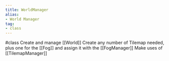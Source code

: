 ```yaml
---
title: WorldManager
alias: 
- World Manager
tag: 
- class
---
```

#class 
Create and manage [[World]]
Create any number of Tilemap needed, plus one for the [[Fog]] and assign it with the [[FogManager]]
Make uses of [[TilemapManager]]
